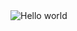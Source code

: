 
<img src="https://raw.githubusercontent.com/sagar-viradiya/sagar-viradiya/master/resources/banner.png" alt="Hello world">


